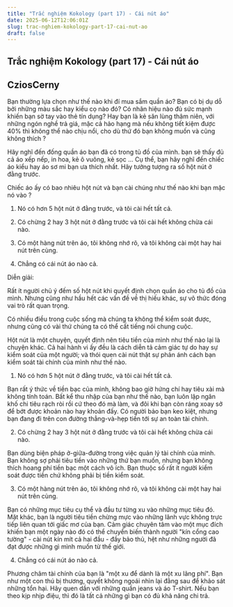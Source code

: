 ```yaml
---
title: "Trắc nghiệm Kokology (part 17) - Cái nút áo"
date: 2025-06-12T12:06:01Z
slug: trac-nghiem-kokology-part-17-cai-nut-ao
draft: false
---
```


## Trắc nghiệm Kokology (part 17) - Cái nút áo

## CziosCerny

Bạn thường lựa chọn như thế nào khi đí mua sắm quần áo? Bạn có bị dụ dỗ bởi những màu sắc hay kiểu cọ nào đó? Có nhãn hiệu nào đủ sức mạnh khiến bạn sờ tay vào thẻ tín dụng? Hay bạn là kẻ săn lùng thâm niên, với những ngón​ nghề trả giá, mặc cả hảo hạng mà nếu không tiết kiệm được 40% thì không thể nào chịu nổi, cho dù thứ đó bạn không muốn và cũng không thích ?

Hãy nghĩ đến đống quần áo bạn đã có trong tủ đồ của mình. bạn sẽ thấy đủ cả áo xếp nếp, in hoa, kẻ ô vuông, kẻ sọc ... Cụ thể, bạn hãy nghĩ đến chiếc áo kiểu hay áo sơ mi bạn ưa thích nhất. Hãy tưởng tượng ra số hột nút ở đằng trước.

Chiếc áo ấy có bao nhiêu hột nút và bạn cài chúng như thế nào khi bạn mặc nó vào ?

1. Nó có hơn 5 hột nút ở đằng trước, và tôi cài hết tất cả.

2. Có chừng 2 hay 3 hột nút ở đằng trước và tôi cài hết không chừa cái nào.

3. Có một hàng nút trên áo, tôi không nhớ rõ, và tôi không cài một hay hai nút trên cùng.

4. Chẳng có cái nút áo nào cả.



Diễn giải:

Rất ít người chủ ý đếm số hột nút khi quyết định chọn quần áo cho tủ đồ của mình. Nhưng cũng như hầu hết các vấn đề về thị hiếu khác, sự vô thức đóng vai trò rất quan trọng.

Có nhiều điều trong cuộc sống mà chúng ta không thể kiểm soát được, nhưng cũng có vài thứ chúng ta có thể cất tiếng nói chung cuộc.

Hột nút là một chuyện, quyết định nên tiêu tiền của mình như thế nào lại là chuyện khác. Cả hai hành vi ấy đều là cách diễn tả cảm giác tự do hay sự kiểm soát của một người; và thói quen cài nút thật sự phản ánh cách bạn kiểm soát tài chính của mình như thế nào.

1. Nó có hơn 5 hột nút ở đằng trước, và tôi cài hết tất cả.

Bạn rất ý thức về tiền bạc của mình, không bao giờ hứng chí hay tiêu xài mà không tính toán. Bất kể thu nhập của bạn như thế nào, bạn luôn lập ngân khố chi tiêu rạch ròi rồi cứ theo đó mà làm, và đôi khi bạn còn ráng xoay sở để bớt được khoản nào hay khoản đấy. Có người bảo bạn keo kiệt, nhưng bạn đang đi trên con đường thẳng-và-hẹp tiến tới sự an toàn tài chính.

2. Có chừng 2 hay 3 hột nút ở đằng trước và tôi cài hết không chừa cái nào.

Bạn dùng biện pháp ở-giữa-đường trong việc quản lý tài chính của mình. Bạn không sợ phải tiêu tiền vào những thứ bạn muốn, nhưng bạn không thích hoang phí tiền bạc một cách vô ích. Bạn thuộc số rất ít người kiểm soát được tiền chứ không phải bị tiền kiểm soát.

3. Có một hàng nút trên áo, tôi không nhớ rõ, và tôi không cài một hay hai nút trên cùng.

Bạn có những mục tiêu cụ thể và đầu tư từng xu vào những mục tiêu đó. Mặt khác, bạn là người tiêu tiền chừng mực vào những lãnh vực không trực tiếp liên quan tới giấc mơ của bạn. Cảm giác chuyên tâm vào một mục đích khiến bạn một ngày nào đó có thể chuyển biến thành người "kín cổng cao tường" - cài nút kín mít cả hai đầu - đầy bảo thủ, hệt như những người đã đạt được những gì mình muốn từ thế giới.

4. Chẳng có cái nút áo nào cả.

Phương châm tài chính của bạn là "một xu để dành là một xu lãng phí". Bạn như một con thú bị thương, quyết không ngoái nhìn lại đằng sau để khảo sát những tổn hại. Hãy quen dần với những quần jeans và áo T-shirt. Nếu bạn theo kịp nhịp điệu, thì đó là tất cả những gì bạn có đủ khả năng chi trả.​